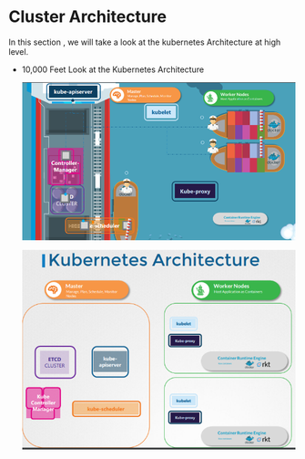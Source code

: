 # Cluster Architecture

In this section , we will take a look at the kubernetes Architecture at high level.
- 10,000 Feet Look at the Kubernetes Architecture

  ![Kubernetes Architecture](../../images/k8s-arch.PNG)
  
  ![Kubernetes Architecture 1](../../images/k8s-arch1.PNG)
